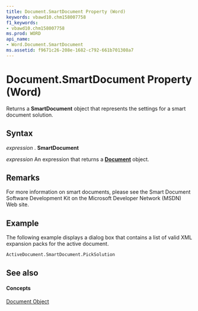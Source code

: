 ```yaml
---
title: Document.SmartDocument Property (Word)
keywords: vbawd10.chm158007758
f1_keywords:
- vbawd10.chm158007758
ms.prod: WORD
api_name:
- Word.Document.SmartDocument
ms.assetid: f9671c26-208e-1682-c792-661b701308a7
---
```



# Document.SmartDocument Property (Word)

Returns a  **SmartDocument** object that represents the settings for a smart document solution.


## Syntax

 _expression_ . **SmartDocument**

 _expression_ An expression that returns a **[Document](document-object-word.md)** object.


## Remarks

For more information on smart documents, please see the Smart Document Software Development Kit on the Microsoft Developer Network (MSDN) Web site.


## Example

The following example displays a dialog box that contains a list of valid XML expansion packs for the active document.


```vb
ActiveDocument.SmartDocument.PickSolution
```


## See also


#### Concepts


[Document Object](document-object-word.md)

